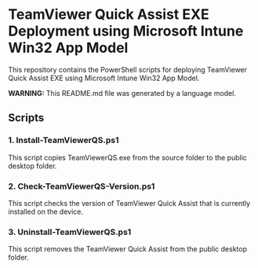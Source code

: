 # TeamViewer Quick Assist EXE Deployment using Microsoft Intune Win32 App Model

This repository contains the PowerShell scripts for deploying TeamViewer Quick Assist EXE using Microsoft Intune Win32 App Model.

**WARNING:** This README.md file was generated by a language model.

## Scripts

### 1. Install-TeamViewerQS.ps1
This script copies TeamViewerQS.exe from the source folder to the public desktop folder.

### 2. Check-TeamViewerQS-Version.ps1
This script checks the version of TeamViewer Quick Assist that is currently installed on the device. 

### 3. Uninstall-TeamViewerQS.ps1
This script removes the TeamViewer Quick Assist from the public desktop folder.
